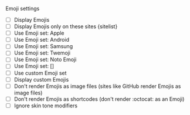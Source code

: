 Emoji settings

- [ ] Display Emojis
- [ ] Display Emojis only on these sites {sitelist}
- [ ] Use Emoji set: Apple
- [ ] Use Emoji set: Android
- [ ] Use Emoji set: Samsung
- [ ] Use Emoji set: Twemoji
- [ ] Use Emoji set: Noto Emoji
- [ ] Use Emoji set: []
- [ ] Use custom Emoji set
- [ ] Display custom Emojis
- [ ] Don't render Emojis as image files (sites like GitHub render Emojis as image files)
- [ ] Don't render Emojis as shortcodes (don't render :octocat: as an Emoji)
- [ ] Ignore skin tone modifiers
